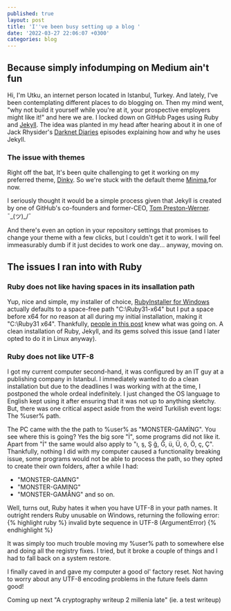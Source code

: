 ```yaml
---
published: true
layout: post
title: 'I''ve been busy setting up a blog '
date: '2022-03-27 22:06:07 +0300'
categories: blog
---
```

## Because simply infodumping on Medium ain't fun

Hi, I'm Utku, an internet person located in Istanbul, Turkey.
And lately, I've been contemplating different places to do blogging on. Then my mind went, "why not build it yourself while you're at it, your prospective employers might like it!" and here we are. 
I locked down on GitHub Pages using Ruby and [Jekyll](https://jekyllrb.com/). The idea was planted in my head after hearing about it in one of Jack Rhysider's [Darknet Diaries](https://darknetdiaries.com/) episodes explaining how and why he uses Jekyll.

### The issue with themes
Right off the bat, It's been quite challenging to get it working on my preferred theme, [Dinky](https://github.com/pages-themes/dinky). So we're stuck with the default theme [Minima](https://github.com/jekyll/minima),for now.

I seriously thought it would be a simple process given that Jekyll is created by one of GitHub's co-founders and former-CEO, [Tom Preston-Werner](https://github.com/mojombo). ¯\_(ツ)_/¯

And there's even an option in your repository settings that promises to change your theme with a few clicks, but I couldn't get it to work. I will feel immeasurably dumb if it just decides to work one day... anyway, moving on. 

## The issues I ran into with Ruby 
### Ruby does not like having spaces in its insallation path
Yup, nice and simple, my installer of choice, [RubyInstaller for Windows](https://rubyinstaller.org/) actually defaults to a space-free path "C:\Ruby31-x64" but I put a space before x64 for no reason at all during my initial installation, making it "C:\Ruby31 x64". Thankfully, [people in this post](https://github.com/jekyll/jekyll/issues/8523) knew what was going on. A clean installation of Ruby, Jekyll, and its gems solved this issue (and I later opted to do it in Linux anyway).

### Ruby does not like UTF-8
I got my current computer second-hand, it was configured by an IT guy at a publishing company in Istanbul. I immediately wanted to do a clean installation but due to the deadlines I was working with at the time, I postponed the whole ordeal indefinitely. I just changed the OS language to English kept using it after ensuring that it was not up to anything sketchy. But, there was one critical aspect aside from the weird Turkilish event logs: The %user% path.

The PC came with the the path to %user% as "MONSTER-GAMİNG". You see where this is going? Yes the big sore "İ", some programs did not like it.
Apart from "İ" the same would also apply to "ı, ş, Ş ğ, Ğ, ü, Ü, ö, Ö, ç, Ç".
Thankfully, nothing I did with my computer caused a functionality breaking issue, some programs would not be able to process the path, so they opted to create their own folders, after a while I had: 
- "MONSTER-GAMNG"
- "MONSTER-GAMING"
- "MONSTER-GAMÅNG"
and so on.

Well, turns out, Ruby hates it when you have UTF-8 in your path names. It outright renders Ruby unusable on Windows, returning the following error:
{% highlight ruby %}
invalid byte sequence in UTF-8 (ArgumentError)
{% endhighlight %}

It was simply too much trouble moving my %user% path to somewhere else and doing all the registry fixes. I tried, but it broke a couple of things and I had to fall back on a system restore. 

I finally caved in and gave my computer a good ol' factory reset. Not having to worry about any UTF-8 encoding problems in the future feels damn good!

Coming up next "A cryptography writeup 2 millenia late" (ie. a test writeup)
